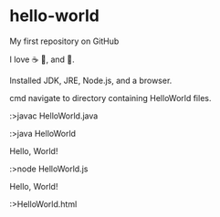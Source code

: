 # hello-world

My first repository on GitHub

I love :coffee: :pizza:, and :dancer:.

Installed JDK, JRE, Node.js, and a browser.

cmd navigate to directory containing HelloWorld files.

:>javac HelloWorld.java

:>java HelloWorld

Hello, World!


:>node HelloWorld.js

Hello, World!


:>HelloWorld.html


